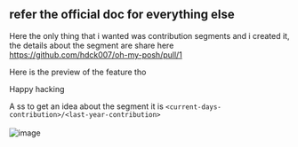 ## refer the official doc for everything else
Here the only thing that i wanted was contribution segments and i created it, the details about the segment are share here https://github.com/hdck007/oh-my-posh/pull/1

Here is the preview of the feature tho

Happy hacking

A ss to get an idea about the segment it is `<current-days-contribution>/<last-year-contribution>`
<br />
<br />
![image](https://user-images.githubusercontent.com/68905333/187458791-b06907da-fdcb-461b-b9b9-d9a4cb8e674d.png)
